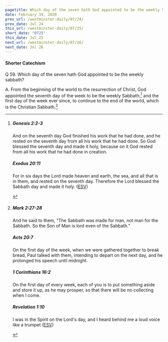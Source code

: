 ```yaml
---
pagetitle: Which day of the seven hath God appointed to be the weekly Sabbath?
date: February 19, 2020
prev_url: /westminster-daily/07/24/
prev_date: Jul 24
this_url: /westminster-daily/07/25/
short_date: "0725"
this_date: Jul 25
next_url: /westminster-daily/07/26/
next_date: Jul 26
---
```


#### Shorter Catechism

<span class="q">Q 59.</span> Which day of the seven hath God appointed to be the weekly sabbath?

<span class="q">A.</span> From the beginning of the world to the resurrection of Christ, God appointed the seventh day of the week to be the weekly Sabbath;[^fnref:wsc1] and the first day of the week ever since, to continue to the end of the world, which is the Christian Sabbath.[^fnref:wsc2]


[^fnref:wsc1]: <div class="esv"><h5>Genesis 2:2-3</h5> <div class="esv-text"><p id="p01002002.01-1">And on the seventh day God finished his work that he had done, and he rested on the seventh day from all his work that he had done. So God blessed the seventh day and made it holy, because on it God rested from all his work that he had done in creation.</p> </div><h5>Exodus 20:11</h5> <div class="esv-text"><p id="p02020011.01-2">For in six days the <span class="small-caps">Lord</span> made heaven and earth, the sea, and all that is in them, and rested on the seventh day. Therefore the <span class="small-caps">Lord</span> blessed the Sabbath day and made it holy.  (<a href="http://www.esv.org" class="copyright">ESV</a>)</p> </div> </div>

[^fnref:wsc2]: <div class="esv"><h5>Mark 2:27-28</h5> <div class="esv-text"><p id="p41002027.01-1">And he said to them, <span class="woc">&#8220;The Sabbath was made for man, not man for the Sabbath.</span> <span class="woc">So the Son of Man is lord even of the Sabbath.&#8221;</span></p> </div><h5>Acts 20:7</h5> <div class="esv-text"> <p id="p44020007.06-2">On the first day of the week, when we were gathered together to break bread, Paul talked with them, intending to depart on the next day, and he prolonged his speech until midnight.</p> </div><h5>1 Corinthians 16:2</h5> <div class="esv-text"><p id="p46016002.01-3">On the first day of every week, each of you is to put something aside and store it up, as he may prosper, so that there will be no collecting when I come.</p> </div><h5>Revelation 1:10</h5> <div class="esv-text"><p id="p66001010.01-4">I was in the Spirit on the Lord's day, and I heard behind me a loud voice like a trumpet  (<a href="http://www.esv.org" class="copyright">ESV</a>)</p> </div> </div>

